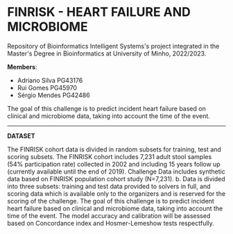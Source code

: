 # FINRISK - HEART FAILURE AND MICROBIOME

Repository of Bioinformatics Intelligent Systems's project integrated in the Master's Degree in Bioinformatics at University of Minho, 2022/2023.

**Members**:
<ul>
  <li>Adriano Silva PG43176</li>
  <li>Rui Gomes PG45970</li>
  <li>Sérgio Mendes PG42486</li>
</ul>

The goal of this challenge is to predict incident heart failure based on clinical and microbiome data, taking into account the time of the event.

-----------
**DATASET**

The FINRISK cohort data is divided in random subsets for training, test and scoring subsets. The FINRISK cohort includes 7,231 adult stool samples (54% participation rate) collected in 2002 and including 15 years follow up (currently available until the end of 2019). 
Challenge Data includes synthetic data based on FINRISK population cohort study (N=7,231). b. Data is divided into three subsets: training and test data provided to solvers in full, and scoring data which is available only to the organizers and is reserved for the scoring of the challenge. The goal of this challenge is to predict incident heart failure based on clinical and microbiome data, taking into account the time of the event. The model accuracy and calibration will be assessed based on Concordance index and Hosmer-Lemeshow tests respectfully.
